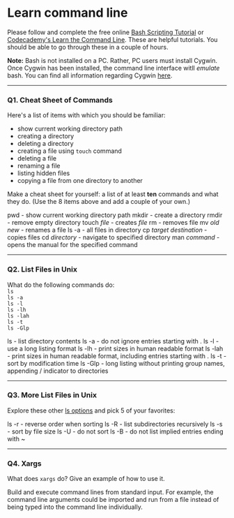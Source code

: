 # Learn command line

Please follow and complete the free online [Bash Scripting Tutorial](https://ryanstutorials.net/bash-scripting-tutorial/) or [Codecademy's Learn the Command Line](https://www.codecademy.com/learn/learn-the-command-line). These are helpful tutorials. You should be able to go through these in a couple of hours.

**Note:** Bash is not installed on a PC. Rather, PC users must install Cygwin. Once Cygwin has been installed, the command line interface witll _emulate_ bash. You can find all information regarding Cygwin [here](https://www.cygwin.com/).

---

### Q1.  Cheat Sheet of Commands  

Here's a list of items with which you should be familiar:  
* show current working directory path
* creating a directory
* deleting a directory
* creating a file using `touch` command
* deleting a file
* renaming a file
* listing hidden files
* copying a file from one directory to another

Make a cheat sheet for yourself: a list of at least **ten** commands and what they do.  (Use the 8 items above and add a couple of your own.)  

pwd - show current working directory path
mkdir - create a directory
rmdir - remove empty directory
touch *file* - creates *file*
rm - removes file
mv *old* *new* - renames a file
ls -a - all files in directory
cp *target* *destination* - copies files
cd *directory* - navigate to specified directory
man *command* - opens the manual for the specified command

---

### Q2.  List Files in Unix   

What do the following commands do:  
`ls`  
`ls -a`  
`ls -l`  
`ls -lh`  
`ls -lah`  
`ls -t`  
`ls -Glp`  

ls - list directory contents
ls -a - do not ignore entries starting with .
ls -l - use a long listing format
ls -lh - print sizes in human readable format
ls -lah - print sizes in human readable format, including entries starting with .
ls -t - sort by modification time
ls -Glp - long listing without printing group names, appending / indicator to directories

---

### Q3.  More List Files in Unix  

Explore these other [ls options](http://www.techonthenet.com/unix/basic/ls.php) and pick 5 of your favorites:

ls -r - reverse order when sorting
ls -R - list subdirectories recursively
ls -s - sort by file size
ls -U - do not sort
ls -B - do not list implied entries ending with ~

---

### Q4.  Xargs   

What does `xargs` do? Give an example of how to use it.

Build and execute command lines from standard input.  For example, the command line arguments could be imported and run from a file instead of being typed into the command line individually.

 

